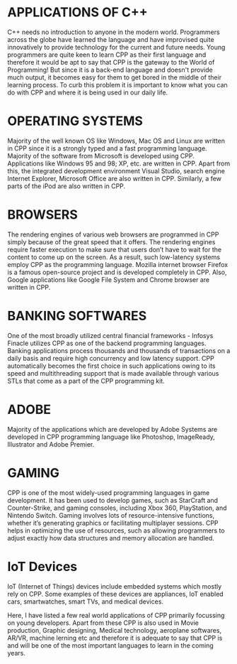 # **APPLICATIONS OF C++**

C++ needs no introduction to anyone in the modern world. Programmers across the globe have learned the language and have improvised quite innovatively to provide technology for the current and future needs.
Young programmers are quite keen to learn CPP as their first language and therefore it would be apt to say that CPP is the gateway to the World of Programming! But since it is a back-end language and doesn't provide much output, it becomes easy for them to get bored in the middle of their learning process. To curb this problem it is important to know what you can do with CPP and where it is being used in our daily life.
# **OPERATING SYSTEMS**


Majority of the well known OS like Windows, Mac OS and Linux are written in CPP since it is a strongly typed and a fast programming language.
Majority of the software from Microsoft is developed using CPP. Applications like Windows 95 and 98; XP, etc. are written in CPP. Apart from this, the integrated development environment Visual Studio, search engine Internet Explorer, Microsoft Office are also written in CPP. Similarly, a few parts of the iPod are also written in CPP.


# **BROWSERS**
The rendering engines of various web browsers are programmed in CPP simply because of the great speed that it offers. The rendering engines require faster execution to make sure that users don’t have to wait for the content to come up on the screen. As a result, such low-latency systems employ CPP as the programming language.
Mozilla internet browser Firefox is a famous open-source project and is developed completely in CPP. Also, Google applications like Google File System and Chrome browser are written in CPP.


# **BANKING SOFTWARES**
One of the most broadly utilized central financial frameworks - Infosys Finacle utilizes CPP as one of the backend programming languages. Banking applications process thousands and thousands of transactions on a daily basis and require high concurrency and low latency support. CPP automatically becomes the first choice in such applications owing to its speed and multithreading support that is made available through various STLs that come as a part of the CPP programming kit.


# **ADOBE**
Majority of the applications which are developed by Adobe Systems are developed in CPP programming language like Photoshop, ImageReady, Illustrator and Adobe Premier.


# **GAMING**
CPP is one of the most widely-used programming languages in game development. It has been used to develop games, such as StarCraft and Counter-Strike, and gaming consoles, including Xbox 360, PlayStation, and Nintendo Switch.
Gaming involves lots of resource-intensive functions, whether it’s generating graphics or facilitating multiplayer sessions. CPP helps in optimizing the use of resources, such as allowing programmers to adjust exactly how data structures and memory allocation are handled.


# **IoT Devices**
IoT (Internet of Things) devices include embedded systems which mostly rely on CPP. Some examples of these devices are appliances, IoT enabled cars, smartwatches, smart TVs, and medical devices. 

Here, I have listed a few real world applications of CPP primarily focussing on young developers. Apart from these CPP is also used in Movie production, Graphic designing, Medical technology, aeroplane softwares, AR/VR, machine lerning etc and therefore it is adequate to say that CPP is and will be one of the most important languages to learn in the coming years.



